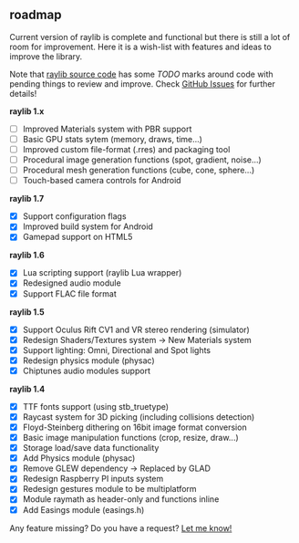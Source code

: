 roadmap
-------

Current version of raylib is complete and functional but there is still a lot of room for improvement.
Here it is a wish-list with features and ideas to improve the library.

Note that [raylib source code](https://github.com/raysan5/raylib/tree/develop/src) has some *TODO* marks around code with pending things to review and improve. Check [GitHub Issues](https://github.com/raysan5/raylib/issues) for further details!

**raylib 1.x**
 - [ ] Improved Materials system with PBR support
 - [ ] Basic GPU stats sytem (memory, draws, time...)
 - [ ] Improved custom file-format (.rres) and packaging tool
 - [ ] Procedural image generation functions (spot, gradient, noise...)
 - [ ] Procedural mesh generation functions (cube, cone, sphere...)
 - [ ] Touch-based camera controls for Android

**raylib 1.7**
 - [x] Support configuration flags
 - [x] Improved build system for Android
 - [x] Gamepad support on HTML5
    
**raylib 1.6**
 - [x] Lua scripting support (raylib Lua wrapper)
 - [x] Redesigned audio module
 - [x] Support FLAC file format

**raylib 1.5**
 - [x] Support Oculus Rift CV1 and VR stereo rendering (simulator)
 - [x] Redesign Shaders/Textures system -> New Materials system
 - [x] Support lighting: Omni, Directional and Spot lights
 - [x] Redesign physics module (physac)
 - [x] Chiptunes audio modules support

**raylib 1.4**
 - [x] TTF fonts support (using stb_truetype)
 - [x] Raycast system for 3D picking (including collisions detection)
 - [x] Floyd-Steinberg dithering on 16bit image format conversion
 - [x] Basic image manipulation functions (crop, resize, draw...)
 - [x] Storage load/save data functionality
 - [x] Add Physics module (physac)
 - [x] Remove GLEW dependency -> Replaced by GLAD
 - [x] Redesign Raspberry PI inputs system
 - [x] Redesign gestures module to be multiplatform
 - [x] Module raymath as header-only and functions inline
 - [x] Add Easings module (easings.h)

Any feature missing? Do you have a request? [Let me know!][raysan5]

[raysan5]: mailto:ray@raylib.com "Ramon Santamaria - Ray San"
